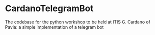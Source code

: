 # CardanoTelegramBot
The codebase for the python workshop to be held at ITIS G. Cardano of Pavia: a simple implementation of a telegram bot
